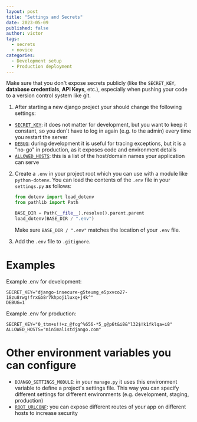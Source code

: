 ```yaml
---
layout: post
title: "Settings and Secrets"
date: 2023-05-09
published: false
author: victor
tags:
  - secrets
  - novice
categories:
  - Development setup
  - Production deployment
---
```


<script src="https://gist.github.com/movileanuv/02c40d7c13fe00928d7a120ffe90bf76.js"></script>

Make sure that you don't expose secrets publicly (like the `SECRET_KEY`, **database credentials**, **API Keys**, etc.), especially when pushing your code to a version control system like git.

1. After starting a new django project your should change the following settings:
  * [`SECRET_KEY`](https://docs.djangoproject.com/en/4.2/ref/settings/#std-setting-SECRET_KEY): it does not matter for development, but you want to keep it constant, so you don't have to log in again (e.g. to the admin) every time you restart the server
  * [`DEBUG`](https://docs.djangoproject.com/en/4.2/ref/settings/#debug): during development it is useful for tracing exceptions, but it is a "no-go" in production, as it exposes code and environment details
  * [`ALLOWED_HOSTS`](https://docs.djangoproject.com/en/4.2/ref/settings/#allowed-hosts): this is a list of the host/domain names your application can serve

2. Create a `.env` in your project root which you can use with a module like `python-dotenv`. You can load the contents of the `.env` file in your `settings.py` as follows:
    ```python
    from dotenv import load_dotenv
    from pathlib import Path
    
    BASE_DIR = Path(__file__).resolve().parent.parent
    load_dotenv(BASE_DIR / ".env")
    ```
    Make sure `BASE_DIR / ".env"` matches the location of your `.env` file.

3. Add the `.env` file to `.gitignore`. 

# Examples

Example .env for development:
```
SECRET_KEY="django-insecure-g5teumg_e5pxvco27-18zu8rwg!frx&b8r7khpoj1luxq+j4k^"
DEBUG=1
```

Example .env for production:
```
SECRET_KEY="0_ttm+s!!+z_@fcg^%656-*5_g@p6t&i8&^l32$!k1fklqa=i8"
ALLOWED_HOSTS="minimalistdjango.com"
```

# Other environment variables you can configure

* `DJANGO_SETTINGS_MODULE`: in your `manage.py` it uses this environment variable to define a project's settings file. This way you can specify different settings for different environments (e.g. development, staging, production)
* [`ROOT_URLCONF`](https://docs.djangoproject.com/en/4.2/ref/settings/#std-setting-ROOT_URLCONF): you can expose different routes of your app on different hosts to increase security
